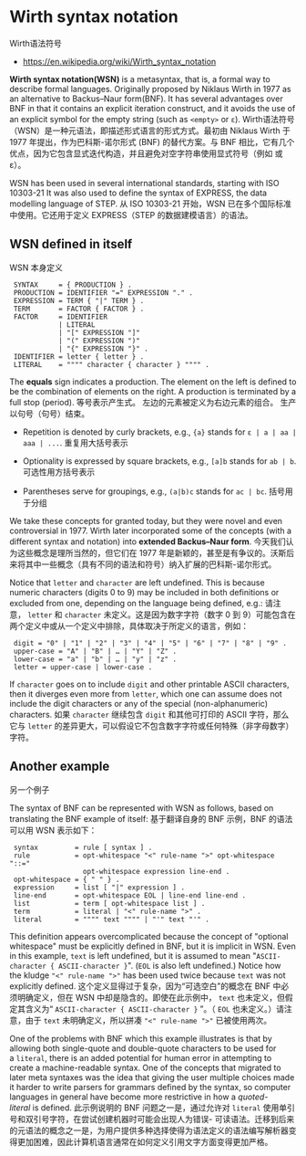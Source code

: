 # Wirth syntax notation
Wirth语法符号

* https://en.wikipedia.org/wiki/Wirth_syntax_notation

**Wirth syntax notation(WSN)** is a metasyntax, that is, a formal way to describe formal languages. Originally proposed by Niklaus Wirth in 1977 as an alternative to Backus–Naur form(BNF). It has several advantages over BNF in that it contains an explicit iteration construct, and it avoids the use of an explicit symbol for the empty string (such as `<empty>` or `ε`).
Wirth语法符号（WSN）是一种元语法，即描述形式语言的形式方式。最初由 Niklaus Wirth 于 1977 年提出，作为巴科斯-诺尔形式 (BNF) 的替代方案。与 BNF 相比，它有几个优点，因为它包含显式迭代构造，并且避免对空字符串使用显式符号（例如 或 ε）。

WSN has been used in several international standards, starting with ISO 10303-21 It was also used to define the syntax of EXPRESS, the data modelling language of STEP.
从 ISO 10303-21 开始，WSN 已在多个国际标准中使用。它还用于定义 EXPRESS（STEP 的数据建模语言）的语法。

## WSN defined in itself
WSN 本身定义

```
 SYNTAX     = { PRODUCTION } .
 PRODUCTION = IDENTIFIER "=" EXPRESSION "." .
 EXPRESSION = TERM { "|" TERM } .
 TERM       = FACTOR { FACTOR } .
 FACTOR     = IDENTIFIER
            | LITERAL
            | "[" EXPRESSION "]"
            | "(" EXPRESSION ")"
            | "{" EXPRESSION "}" .
 IDENTIFIER = letter { letter } .
 LITERAL    = """" character { character } """" .
```

The **equals** sign indicates a production.
The element on the left is defined to be the combination of elements on the right.
A production is terminated by a full stop (period).
等号表示产生式。
左边的元素被定义为右边元素的组合。
生产以句号（句号）结束。

- Repetition is denoted by curly brackets, e.g., `{a}` stands for `ε | a | aa | aaa | ...`.
  重复用大括号表示

- Optionality is expressed by square brackets, e.g., `[a]b` stands for `ab | b`.
  可选性用方括号表示

- Parentheses serve for groupings, e.g., `(a|b)c` stands for `ac | bc`.
  括号用于分组

We take these concepts for granted today, but they were novel and even controversial in 1977. Wirth later incorporated some of the concepts (with a different syntax and notation) into **extended Backus–Naur form**.
今天我们认为这些概念是理所当然的，但它们在 1977 年是新颖的，甚至是有争议的。沃斯后来将其中一些概念（具有不同的语法和符号）纳入扩展的巴科斯-诺尔形式。

Notice that `letter` and `character` are left undefined. This is because numeric characters (digits 0 to 9) may be included in both definitions or excluded from one, depending on the language being defined, e.g.:
请注意， `letter` 和 `character` 未定义。这是因为数字字符（数字 0 到 9）可能包含在两个定义中或从一个定义中排除，具体取决于所定义的语言，例如：

```
 digit = "0" | "1" | "2" | "3" | "4" | "5" | "6" | "7" | "8" | "9" .
 upper-case = "A" | "B" | … | "Y" | "Z" .
 lower-case = "a" | "b" | … | "y" | "z" .
 letter = upper-case | lower-case .
```

If `character` goes on to include `digit` and other printable ASCII characters, then it diverges even more from `letter`, which one can assume does not include the digit characters or any of the special (non-alphanumeric) characters.
如果 `character` 继续包含 `digit` 和其他可打印的 ASCII 字符，那么它与 `letter` 的差异更大，可以假设它不包含数字字符或任何特殊（非字母数字）字符。

## Another example
另一个例子

The syntax of BNF can be represented with WSN as follows, based on translating the BNF example of itself:
基于翻译自身的 BNF 示例，BNF 的语法可以用 WSN 表示如下：

```
 syntax         = rule [ syntax ] .
 rule           = opt-whitespace "<" rule-name ">" opt-whitespace "::="
                  opt-whitespace expression line-end .
 opt-whitespace = { " " } .
 expression     = list [ "|" expression ] .
 line-end       = opt-whitespace EOL | line-end line-end .
 list           = term [ opt-whitespace list ] .
 term           = literal | "<" rule-name ">" .
 literal        = """" text """" | "'" text "'" .
```

This definition appears overcomplicated because the concept of "optional whitespace" must be explicitly defined in BNF, but it is implicit in WSN. Even in this example, `text` is left undefined, but it is assumed to mean "`ASCII-character { ASCII-character }`". (`EOL` is also left undefined.) Notice how the kludge `"<" rule-name ">"` has been used twice because `text` was not explicitly defined.
这个定义显得过于复杂，因为“可选空白”的概念在 BNF 中必须明确定义，但在 WSN 中却是隐含的。即使在此示例中， `text` 也未定义，但假定其含义为“ `ASCII-character { ASCII-character }` ”。（ `EOL` 也未定义。）请注意，由于 `text` 未明确定义，所以拼凑 `"<" rule-name ">"` 已被使用两次。

One of the problems with BNF which this example illustrates is that by allowing both single-quote and double-quote characters to be used for a `literal`, there is an added potential for human error in attempting to create a machine-readable syntax. One of the concepts that migrated to later meta syntaxes was the idea that giving the user multiple choices made it harder to write parsers for grammars defined by the syntax, so computer languages in general have become more restrictive in how a *quoted-literal* is defined.
此示例说明的 BNF 问题之一是，通过允许对 `literal` 使用单引号和双引号字符，在尝试创建机器时可能会出现人为错误- 可读语法。迁移到后来的元语法的概念之一是，为用户提供多种选择使得为语法定义的语法编写解析器变得更加困难，因此计算机语言通常在如何定义引用文字方面变得更加严格。
